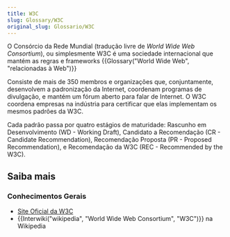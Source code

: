 ```yaml
---
title: W3C
slug: Glossary/W3C
original_slug: Glossario/W3C
---
```

O Consórcio da Rede Mundial (tradução livre de _World Wide Web Consortium_), ou simplesmente W3C é uma sociedade internacional que mantém as regras e frameworks {{Glossary("World Wide Web", "relacionadas à Web")}}

Consiste de mais de 350 membros e organizações que, conjuntamente, desenvolvem a padronização da Internet, coordenam programas de divulgação, e mantém um fórum aberto para falar de Internet. O W3C coordena empresas na indústria para certificar que elas implementam os mesmos padrões da W3C.

Cada padrão passa por quatro estágios de maturidade: Rascunho em Desenvolvimento (WD - Working Draft), Candidato a Recomendação (CR - Candidate Recommendation), Recomendação Proposta (PR - Proposed Recommendation), e Recomendação da W3C (REC - Recommended by the W3C).

## Saiba mais

### Conhecimentos Gerais

- [Site Oficial da W3C](http://www.w3.org/)
- {{Interwiki("wikipedia", "World Wide Web Consortium", "W3C")}} na Wikipedia
